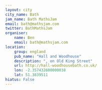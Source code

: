 ```yaml
---
layout: city                                           
city_name: Bath                                                               
jam_name: Bath MathsJam
email: bath@mathsjam.com
twitter: BathMathsJam
organiser:
    name: Ben
    email: bath@mathsjam.com
location:
    group: england
    pub_name: "Hall and Woodhouse"
    description: ", on Old King Street"
    url: http://hall-woodhousebath.co.uk/
    lon: -2.357432600000038
    lat: 51.3839511
hiatus: False
---
```

